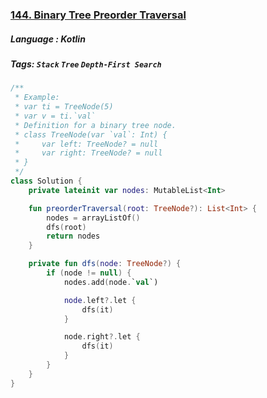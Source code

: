 ### [144. Binary Tree Preorder Traversal](https://leetcode.com/problems/binary-tree-preorder-traversal/?envType=study-plan&id=data-structure-i)

##### Language : Kotlin

##### Tags: `Stack` `Tree` `Depth-First Search`

```kotlin
/**
 * Example:
 * var ti = TreeNode(5)
 * var v = ti.`val`
 * Definition for a binary tree node.
 * class TreeNode(var `val`: Int) {
 *     var left: TreeNode? = null
 *     var right: TreeNode? = null
 * }
 */
class Solution {
    private lateinit var nodes: MutableList<Int>

    fun preorderTraversal(root: TreeNode?): List<Int> {
        nodes = arrayListOf()
        dfs(root)
        return nodes
    }

    private fun dfs(node: TreeNode?) {
        if (node != null) {
            nodes.add(node.`val`)

            node.left?.let {
                dfs(it)
            }

            node.right?.let {
                dfs(it)
            }
        }
    }
}
```

